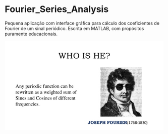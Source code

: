# Fourier_Series_Analysis

Pequena aplicação com interface gráfica para cálculo dos coeficientes de Fourier de um sinal periódico.
Escrita em MATLAB, com propósitos puramente educacionais.

![alt text](https://github.com/CAMonteiroFH/fourier_series_analysis/blob/main/images/fourier.jpg)
